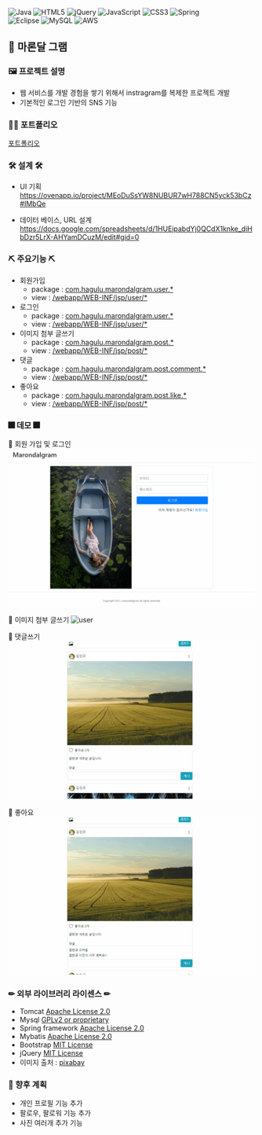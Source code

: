 ![Java](https://img.shields.io/badge/java-%23ED8B00.svg?style=for-the-badge&logo=java&logoColor=white)
![HTML5](https://img.shields.io/badge/html5-%23E34F26.svg?style=for-the-badge&logo=html5&logoColor=white)
![jQuery](https://img.shields.io/badge/jquery-%230769AD.svg?style=for-the-badge&logo=jquery&logoColor=white)
![JavaScript](https://img.shields.io/badge/javascript-%23323330.svg?style=for-the-badge&logo=javascript&logoColor=%23F7DF1E)
![CSS3](https://img.shields.io/badge/css3-%231572B6.svg?style=for-the-badge&logo=css3&logoColor=white)
![Spring](https://img.shields.io/badge/spring-%236DB33F.svg?style=for-the-badge&logo=spring&logoColor=white)  
![Eclipse](https://img.shields.io/badge/Eclipse-FE7A16.svg?style=for-the-badge&logo=Eclipse&logoColor=white)
![MySQL](https://img.shields.io/badge/mysql-%2300f.svg?style=for-the-badge&logo=mysql&logoColor=white)
![AWS](https://img.shields.io/badge/AWS-%23FF9900.svg?style=for-the-badge&logo=amazon-aws&logoColor=white)

## 📢 마론달 그램

### 🖼 프로젝트 설명
 * 웹 서비스를 개발 경험을 쌓기 위해서 instragram를 복제한 프로젝트 개발
 * 기본적인 로그인 기반의 SNS 기능 
 
 ### 👩‍🏫 포트폴리오 
 
 [포트폴리오](portfolio.pptx) 
 
 ### 🛠 설계 🛠
  * UI 기획  
    https://ovenapp.io/project/MEoDuSsYW8NUBUR7wH788CN5yck53bCz#IMbQe  
    
  * 데이터 베이스, URL 설계  
    https://docs.google.com/spreadsheets/d/1HUEipabdYj0QCdX1knke_diHbDzr5LrX-AHYamDCuzM/edit#gid=0  
 
 ### ⛏ 주요기능 ⛏
 * 회원가입
   * package : [com.hagulu.marondalgram.user.*](https://github.com/dulumary/web_marondalgram_0909/tree/develop/src/main/java/com/hagulu/marondalgram/user)
   * view : [/webapp/WEB-INF/jsp/user/*](https://github.com/dulumary/spring_marondalgram_0817/tree/develop/src/main/webapp/WEB-INF/jsp/user)
 * 로그인
   * package : [com.hagulu.marondalgram.user.*](https://github.com/dulumary/web_marondalgram_0909/tree/develop/src/main/java/com/hagulu/marondalgram/user)
   * view : [/webapp/WEB-INF/jsp/user/*](https://github.com/dulumary/web_marondalgram_0909/tree/develop/src/main/webapp/WEB-INF/jsp/user)
 * 이미지 첨부 글쓰기
   * package : [com.hagulu.marondalgram.post.*](https://github.com/dulumary/web_marondalgram_0909/tree/develop/src/main/java/com/hagulu/marondalgram/post)
   * view : [/webapp/WEB-INF/jsp/post/*](https://github.com/dulumary/web_marondalgram_0909/tree/develop/src/main/webapp/WEB-INF/jsp/post)
 * 댓글 
   * package : [com.hagulu.marondalgram.post.comment.*](https://github.com/dulumary/web_marondalgram_0909/tree/develop/src/main/java/com/hagulu/marondalgram/post/comment)
   * view : [/webapp/WEB-INF/jsp/post/*](https://github.com/dulumary/web_marondalgram_0909/tree/develop/src/main/webapp/WEB-INF/jsp/post)
 * 좋아요
   * package : [com.hagulu.marondalgram.post.like.*](https://github.com/dulumary/web_marondalgram_0909/tree/develop/src/main/java/com/hagulu/marondalgram/post/*)
   * view : [/webapp/WEB-INF/jsp/post/*](https://github.com/dulumary/web_marondalgram_0909/tree/develop/src/main/webapp/WEB-INF/jsp/post)

### 🎆 데모 🎆

 💎 회원 가입 및 로그인 
 ![user](demogif/user.gif)

 💎 이미지 첨부 글쓰기
 ![user](demogif/post.gif)
 
  💎 댓글쓰기
 ![user](demogif/comment.gif)
 
  💎 좋아요
 ![user](demogif/like.gif)
 
### ✏ 외부 라이브러리 라이센스 ✏ 

* Tomcat [Apache License 2.0](https://www.apache.org/licenses/LICENSE-2.0) 
* Mysql [GPLv2 or proprietary](https://www.gnu.org/licenses/gpl-3.0.html)
* Spring framework [Apache License 2.0](https://www.apache.org/licenses/LICENSE-2.0)  
* Mybatis [Apache License 2.0](https://www.apache.org/licenses/LICENSE-2.0)
* Bootstrap [MIT License](https://opensource.org/licenses/MIT)
* jQuery [MIT License](https://opensource.org/licenses/MIT)
* 이미지 출처 : [pixabay](https://pixabay.com/ko/)

### 🎁 향후 계획
 * 개인 프로필 기능 추가 
 * 팔로우, 팔로워 기능 추가 
 * 사진 여러개 추가 기능
